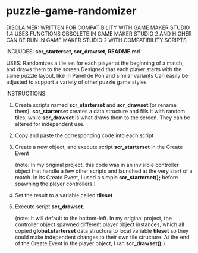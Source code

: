 # puzzle-game-randomizer

DISCLAIMER:
WRITTEN FOR COMPATIBILITY WITH GAME MAKER STUDIO 1.4
USES FUNCTIONS OBSOLETE IN GAME MAKER STUDIO 2 AND HIGHER
CAN BE RUN IN GAME MAKER STUDIO 2 WITH COMPATIBILITY SCRIPTS


INCLUDES:
**scr_starterset, scr_drawset, README.md**

USES:
Randomizes a tile set for each player at the beginning of a match, and draws them to the screen
Designed that each player starts with the same puzzle layout, like in Panel de Pon and similar variants
Can easily be adjusted to support a variety of other puzzle game styles

INSTRUCTIONS:
1. Create scripts named **scr_starterset** and **scr_drawset** (or rename them). **scr_starterset** creates a data structure and fills it with random tiles, while **scr_drawset** is what draws them to the screen. They can be altered for independent use.
2. Copy and paste the corresponding code into each script
3. Create a new object, and execute script **scr_starterset** in the Create Event
    
    (note: In my original project, this code was in an invisible controller object that handle a few other scripts and launched at the very start of a match. In its Create Event, I used a simple **scr_starterset();** before spawning the player controllers.)
    
5. Set the result to a variable called **tileset**
6. Execute script **scr_drawset**.
  
    (note: It will default to the bottom-left. In my original project, the controller object spawned different player object instances, which all copied **global.starterset** data structure to local variable **tileset** so they could make independent changes to their own tile structure. At the end of the Create Event in the player object, I ran **scr_drawset();**)
